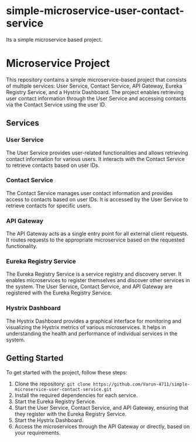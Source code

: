 # simple-microservice-user-contact-service
Its a simple microservice based project.
# Microservice Project

This repository contains a simple microservice-based project that consists of multiple services: User Service, Contact Service, API Gateway, Eureka Registry Service, and a Hystrix Dashboard. The project enables retrieving user contact information through the User Service and accessing contacts via the Contact Service using the user ID.

## Services

### User Service

The User Service provides user-related functionalities and allows retrieving contact information for various users. It interacts with the Contact Service to retrieve contacts based on user IDs.

### Contact Service

The Contact Service manages user contact information and provides access to contacts based on user IDs. It is accessed by the User Service to retrieve contacts for specific users.

### API Gateway

The API Gateway acts as a single entry point for all external client requests. It routes requests to the appropriate microservice based on the requested functionality.

### Eureka Registry Service

The Eureka Registry Service is a service registry and discovery server. It enables microservices to register themselves and discover other services in the system. The User Service, Contact Service, and API Gateway are registered with the Eureka Registry Service.

### Hystrix Dashboard

The Hystrix Dashboard provides a graphical interface for monitoring and visualizing the Hystrix metrics of various microservices. It helps in understanding the health and performance of individual services in the system.

## Getting Started

To get started with the project, follow these steps:

1. Clone the repository: `git clone https://github.com/Varun-4711/simple-microservice-user-contact-service.git`
2. Install the required dependencies for each service.
3. Start the Eureka Registry Service.
4. Start the User Service, Contact Service, and API Gateway, ensuring that they register with the Eureka Registry Service.
5. Start the Hystrix Dashboard.
6. Access the microservices through the API Gateway or directly, based on your requirements.


